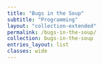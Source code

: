 ```yaml
---
title: "Bugs in the Soup"
subtitle: "Programming"
layout: "collection-extended"
permalink: /bugs-in-the-soup/
collection: bugs-in-the-soup
entries_layout: list
classes: wide
---
```

